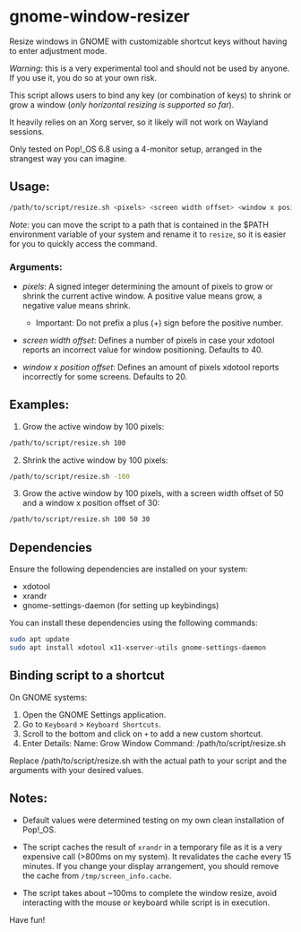 # gnome-window-resizer

Resize windows in GNOME with customizable shortcut keys without having to enter adjustment mode.

*Warning*: this is a very experimental tool and should not be used by anyone. If you use it, you do so at your own risk.

This script allows users to bind any key (or combination of keys) to shrink or grow a window (_only horizontal resizing is supported so far_).

It heavily relies on an Xorg server, so it likely will not work on Wayland sessions.

Only tested on Pop!_OS 6.8 using a 4-monitor setup, arranged in the strangest way you can imagine.

## Usage:

```bash
/path/to/script/resize.sh <pixels> <screen width offset> <window x position offset>"
```

*Note*: you can move the script to a path that is contained in the $PATH environment variable of your system and rename it to `resize`, so it is easier for you to quickly access the command.

### Arguments:

- *pixels*: A signed integer determining the amount of pixels to grow or shrink the current active window. A positive value means grow, a negative value means shrink.

    * Important: Do not prefix a plus (+) sign before the positive number.

- *screen width offset*: Defines a number of pixels in case your xdotool reports an incorrect value for window positioning. Defaults to 40.

- *window x position offset*: Defines an amount of pixels xdotool reports incorrectly for some screens. Defaults to 20.

## Examples:

1. Grow the active window by 100 pixels:

```bash
/path/to/script/resize.sh 100
```

2. Shrink the active window by 100 pixels:

```bash
/path/to/script/resize.sh -100
```

3. Grow the active window by 100 pixels, with a screen width offset of 50 and a window x position offset of 30:

```bash
/path/to/script/resize.sh 100 50 30
```
## Dependencies

Ensure the following dependencies are installed on your system:

- xdotool
- xrandr
- gnome-settings-daemon (for setting up keybindings)

You can install these dependencies using the following commands:

```bash
sudo apt update
sudo apt install xdotool x11-xserver-utils gnome-settings-daemon
```

## Binding script to a shortcut

On GNOME systems:

1. Open the GNOME Settings application.
2. Go to `Keyboard` > `Keyboard Shortcuts`.
3. Scroll to the bottom and click on `+` to add a new custom shortcut.
4. Enter Details:
    Name: Grow Window
    Command: /path/to/script/resize.sh <pixels> <screen width offset> <window x position offset>

Replace /path/to/script/resize.sh with the actual path to your script and the arguments with your desired values.

## Notes:

- Default values were determined testing on my own clean installation of Pop!_OS.

- The script caches the result of `xrandr` in a temporary file as it is a very expensive call (>800ms on my system). It revalidates the cache every 15 minutes. If you change your display arrangement, you should remove the cache from `/tmp/screen_info.cache`.

- The script takes about ~100ms to complete the window resize, avoid interacting with the mouse or keyboard while script is in execution.

Have fun!
